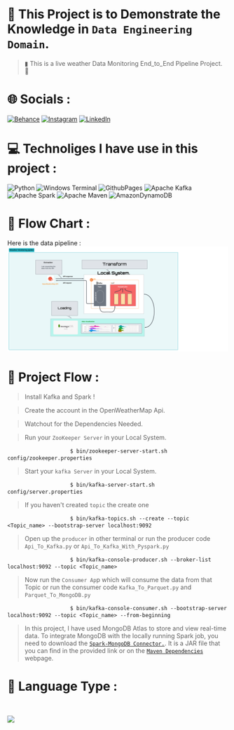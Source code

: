 # 💎 This Project is to Demonstrate the Knowledge in  `Data Engineering Domain`.
>▮  This is a live weather Data Monitoring End_to_End Pipeline Project. 🦉


# 🌐 Socials :
[![Behance](https://img.shields.io/badge/Behance-1769ff?logo=behance&logoColor=white)](https://behance.net/Vinay_kumar) [![Instagram](https://img.shields.io/badge/Instagram-%23E4405F.svg?logo=Instagram&logoColor=white)](https://instagram.com/knightkings77) [![LinkedIn](https://img.shields.io/badge/LinkedIn-%230077B5.svg?logo=linkedin&logoColor=white)](https://linkedin.com/in/https://www.linkedin.com/in/vinaykumar77/) 

# 💻 Technoliges I have use in this project :
![Python](https://img.shields.io/badge/python-3670A0?style=for-the-badge&logo=python&logoColor=ffdd54) ![Windows Terminal](https://img.shields.io/badge/Windows%20Terminal-%234D4D4D.svg?style=for-the-badge&logo=windows-terminal&logoColor=white) ![GithubPages](https://img.shields.io/badge/github%20pages-121013?style=for-the-badge&logo=github&logoColor=white)
![Apache Kafka](https://img.shields.io/badge/Apache%20Kafka-000?style=for-the-badge&logo=apachekafka) ![Apache Spark](https://img.shields.io/badge/Apache%20Spark-FDEE21?style=for-the-badge&logo=apachespark&logoColor=black) ![Apache Maven](https://img.shields.io/badge/Apache%20Maven-C71A36?style=for-the-badge&logo=Apache%20Maven&logoColor=white) ![AmazonDynamoDB](https://img.shields.io/badge/Amazon%20DynamoDB-4053D6?style=for-the-badge&logo=Amazon%20DynamoDB&logoColor=white)




# 🗿 Flow Chart :
Here is the data pipeline :
![Data_pipeline](flow.png)

# 🧩 Project Flow :

>Install Kafka and Spark !

>Create the account in the OpenWeatherMap Api.

>Watchout for the Dependencies Needed.

>Run your  `ZooKeeper Server` in your Local System.

                        $ bin/zookeeper-server-start.sh config/zookeeper.properties

>Start your `kafka Server` in your Local System.

                        $ bin/kafka-server-start.sh config/server.properties

>If you haven't created `topic` the create one

                        $ bin/kafka-topics.sh --create --topic <Topic_name> --bootstrap-server localhost:9092

>Open up the `producer` in other terminal or run the producer code  `Api_To_Kafka.py`  or  `Api_To_Kafka_With_Pyspark.py`

                        $ bin/kafka-console-producer.sh --broker-list localhost:9092 --topic <Topic_name>

>Now run the `Consumer Ap`p which will consume the data from that Topic or run the consumer code  `Kafka_To_Parquet.py` and `Parquet_To_MongoDB.py`

                        $ bin/kafka-console-consumer.sh --bootstrap-server localhost:9092 --topic <Topic_name> --from-beginning
>In this project, I have used MongoDB Atlas to store and view real-time data. 
>To integrate MongoDB with the locally running Spark job, you need to download the [`Spark-MongoDB Connector.`](https://www.mongodb.com/docs/spark-connector/current/).
>It is a JAR file that you can find in the provided link or on the [`Maven Dependencies`](https://mvnrepository.com/artifact/org.mongodb.spark/mongo-spark-connector) webpage.


# 🎰 Language Type :
![](https://github-readme-stats.vercel.app/api/top-langs/?username=Vinay7k7&theme=dark&hide_border=false&include_all_commits=false&count_private=false&layout=compact)
========================================================================================================================================================================================================
